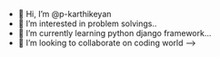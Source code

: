 - 👋 Hi, I’m @p-karthikeyan
- 👀 I’m interested in problem solvings..
- 🌱 I’m currently learning python django framework...
- 💞️ I’m looking to collaborate on coding world -->


<!---
p-karthikeyan/p-karthikeyan is a ✨ special ✨ repository because its `README.md` (this file) appears on your GitHub profile.
You can click the Preview link to take a look at your changes.
--->
